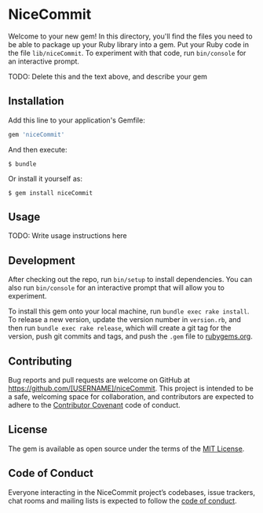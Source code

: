 # NiceCommit

Welcome to your new gem! In this directory, you'll find the files you need to be able to package up your Ruby library into a gem. Put your Ruby code in the file `lib/niceCommit`. To experiment with that code, run `bin/console` for an interactive prompt.

TODO: Delete this and the text above, and describe your gem

## Installation

Add this line to your application's Gemfile:

```ruby
gem 'niceCommit'
```

And then execute:

    $ bundle

Or install it yourself as:

    $ gem install niceCommit

## Usage

TODO: Write usage instructions here

## Development

After checking out the repo, run `bin/setup` to install dependencies. You can also run `bin/console` for an interactive prompt that will allow you to experiment.

To install this gem onto your local machine, run `bundle exec rake install`. To release a new version, update the version number in `version.rb`, and then run `bundle exec rake release`, which will create a git tag for the version, push git commits and tags, and push the `.gem` file to [rubygems.org](https://rubygems.org).

## Contributing

Bug reports and pull requests are welcome on GitHub at https://github.com/[USERNAME]/niceCommit. This project is intended to be a safe, welcoming space for collaboration, and contributors are expected to adhere to the [Contributor Covenant](http://contributor-covenant.org) code of conduct.

## License

The gem is available as open source under the terms of the [MIT License](http://opensource.org/licenses/MIT).

## Code of Conduct

Everyone interacting in the NiceCommit project’s codebases, issue trackers, chat rooms and mailing lists is expected to follow the [code of conduct](https://github.com/[USERNAME]/niceCommit/blob/master/CODE_OF_CONDUCT.md).
